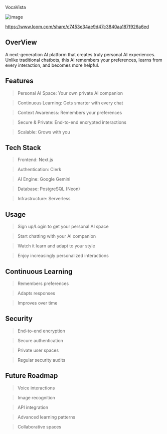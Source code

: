 VocaVista

![image](https://github.com/user-attachments/assets/91655c2e-c6a0-442c-92e4-85797e5cc76b)


https://www.loom.com/share/c7453e34ae9d47c3840aa187f926a6ed


## OverView

A next-generation AI platform that creates truly personal AI experiences. Unlike traditional chatbots, this AI remembers your preferences, learns from every interaction, and becomes more helpful.


## Features

> Personal AI Space: Your own private AI companion

> Continuous Learning: Gets smarter with every chat

> Context Awareness: Remembers your preferences

> Secure & Private: End-to-end encrypted interactions

> Scalable: Grows with you


## Tech Stack

> Frontend: Next.js

> Authentication: Clerk

> AI Engine: Google Gemini

> Database: PostgreSQL (Neon)

> Infrastructure: Serverless




## Usage

> Sign up/Login to get your personal AI space

> Start chatting with your AI companion

> Watch it learn and adapt to your style

> Enjoy increasingly personalized interactions



## Continuous Learning

> Remembers preferences

> Adapts responses

> Improves over time

## Security

> End-to-end encryption

> Secure authentication

> Private user spaces

> Regular security audits



## Future Roadmap

> Voice interactions

> Image recognition

> API integration

> Advanced learning patterns

> Collaborative spaces
